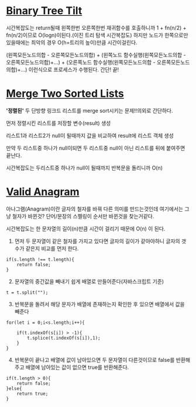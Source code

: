 # [Binary Tree Tilt](./BinaryTreeTilt.js)
시간복잡도는 return될때 왼쪽한번 오른쪽한번 재귀함수를 호출하니까 1 + fn(n/2) + fn(n/2)이므로 O(logn)이된다.(이진 트리 탐색 시간복잡도)
하지만 노드가 한쪽으로만있을때에는 최악의 경우 O(h=트리의 높이)만큼 시간이걸린다.

(왼쪽모든노드의합 - 오른쪽모든노드의합) + (왼쪽노드 함수실행(왼쪽모든노드의합 - 오른쪽모든노드의합)+...) + (오른쪽노드 함수실행(왼쪽모든노드의합 - 오른쪽모든노드의합)+...)
이런식으로 프로세스가 수행된다. 간단! 끝!

# [Merge Two Sorted Lists](./MergeTwoSortedLists.js)

**'정렬된'** 두 단방향 링크드 리스트를 merge sort시키는 문제!!의외로 간단하다.

먼저 정렬시킨 리스트를 저장할 변수(result) 생성

리스트1과 리스트2가 null이 될때까지 값을 비교하여 result에 리스트 객체 생성

만약 두 리스트중 하나가 null이되면 두 리스트중 null이 아닌 리스트를 뒤에 붙여주면 끝난다.

시간복잡도는 두리스트중 하나가 null이 될때까지 반복문을 돌리니까 O(n)


# [Valid Anagram](./ValidAnagram.js)
아나그램(Anagram)이란 글자의 철자를 바꿔 다른 의미를 만드는것인데 여기에서는 그냥 철자가 바뀐것? 단어/문장의 스펠링이 순서만 바뀐것을 찾는거같다.

시간복잡도는 한 문자열의 길이(n)만큼 시간이 걸리기 때문에 O(n) 이 된다.

1. 먼저 두 문자열이 같은 철자를 가지고 있다면 글자의 길이가 같아야하니 글자의 갯수가 같은지 비교를 먼저 한다.
```
if(s.length !== t.length){
    return false;
}
```

2. 문자열의 중간값을 빼내기 쉽게 배열로 만들어준다(자바스크립트 기준)
```
t = t.split("");
```

3. 반복문을 돌려서 해당 문자가 배열에 존재하는지 확인한 후 있으면 배열에서 값을 빼준다
```
for(let i = 0;i<s.length;i++){

    if(t.indexOf(s[i]) > -1){
        t.splice(t.indexOf(s[i]),1);
    }
}
```

4. 반복문이 끝나고 배열에 값이 남아있으면 두 문자열이 다른것이므로 false를 반환해주고 배열에 남아있는 값이 없으면 true를 반환해준다.
```
if(t.length > 0){
    return false;
}else{
    return true;
}
```
